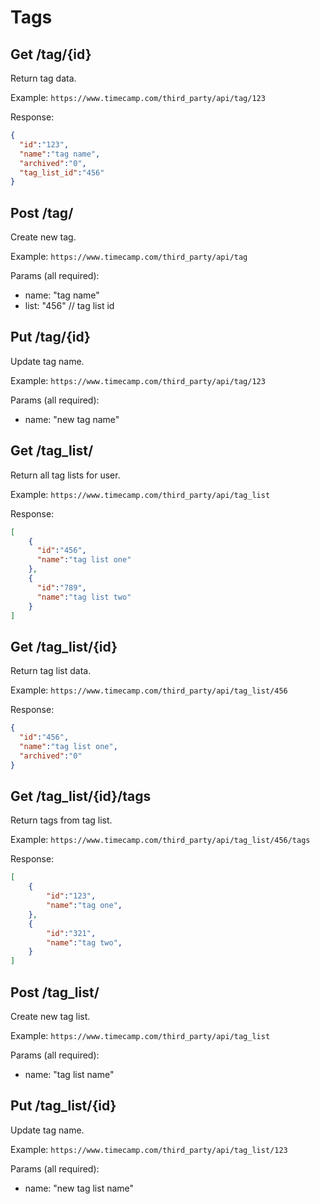 Tags
======


Get /tag/{id}
----------

Return tag data.

Example:
`https://www.timecamp.com/third_party/api/tag/123`

Response:
```json
{
  "id":"123",
  "name":"tag name",
  "archived":"0",
  "tag_list_id":"456"
}
```

Post /tag/
----------

Create new tag.

Example:
`https://www.timecamp.com/third_party/api/tag`

Params (all required):
* name: "tag name"
* list: "456" // tag list id

Put /tag/{id}
----------

Update tag name.

Example:
`https://www.timecamp.com/third_party/api/tag/123`

Params (all required):
* name: "new tag name"

Get /tag_list/
----------

Return all tag lists for user.

Example:
`https://www.timecamp.com/third_party/api/tag_list`

Response:
```json
[
    {
      "id":"456",
      "name":"tag list one"
    },
    {
      "id":"789",
      "name":"tag list two"
    }
]
```

Get /tag_list/{id}
----------

Return tag list data.

Example:
`https://www.timecamp.com/third_party/api/tag_list/456`

Response:
```json
{
  "id":"456",
  "name":"tag list one",
  "archived":"0"
}
```

Get /tag_list/{id}/tags
----------

Return tags from tag list.

Example:
`https://www.timecamp.com/third_party/api/tag_list/456/tags`

Response:
```json
[
    {
        "id":"123",
        "name":"tag one",
    },
    {
        "id":"321",
        "name":"tag two",
    }
]
```

Post /tag_list/
----------

Create new tag list.

Example:
`https://www.timecamp.com/third_party/api/tag_list`

Params (all required):
* name: "tag list name"

Put /tag_list/{id}
----------

Update tag name.

Example:
`https://www.timecamp.com/third_party/api/tag_list/123`

Params (all required):
* name: "new tag list name"
